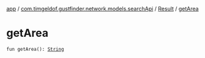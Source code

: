 [app](../../index.md) / [com.timgeldof.gustfinder.network.models.searchApi](../index.md) / [Result](index.md) / [getArea](./get-area.md)

# getArea

`fun getArea(): `[`String`](https://kotlinlang.org/api/latest/jvm/stdlib/kotlin/-string/index.html)